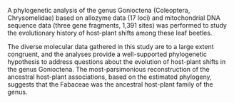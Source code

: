 A phylogenetic analysis of the genus Gonioctena (Coleoptera, Chrysomelidae) based on allozyme data (17 loci) and mitochondrial DNA sequence data (three gene fragments, 1,391 sites) was performed to study the evolutionary history of host-plant shifts among these leaf beetles.

The diverse molecular data gathered in this study are to a large extent congruent, and
the analyses provide a well-supported phylogenetic hypothesis to address questions about the
evolution of host-plant shifts in the genus Gonioctena. The most-parsimonious reconstruction of
the ancestral host-plant associations, based on the estimated phylogeny, suggests that the Fabaceae was the ancestral host-plant family of the genus. 
